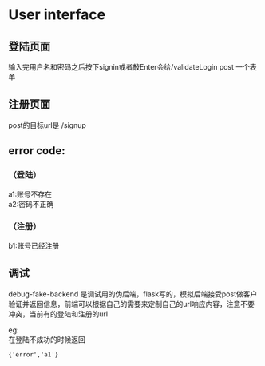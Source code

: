 # User interface
##  登陆页面
输入完用户名和密码之后按下signin或者敲Enter会给/validateLogin post 一个表单
##  注册页面
post的目标url是 /signup


## error code:
### （登陆）
a1:账号不存在  
a2:密码不正确  
### （注册）
b1:账号已经注册  

## 调试
debug-fake-backend 是调试用的伪后端，flask写的，模拟后端接受post做客户验证并返回信息，前端可以根据自己的需要来定制自己的url响应内容，注意不要冲突，当前有的登陆和注册的url  
  
eg:  
在登陆不成功的时候返回  
```
{'error','a1'}
```